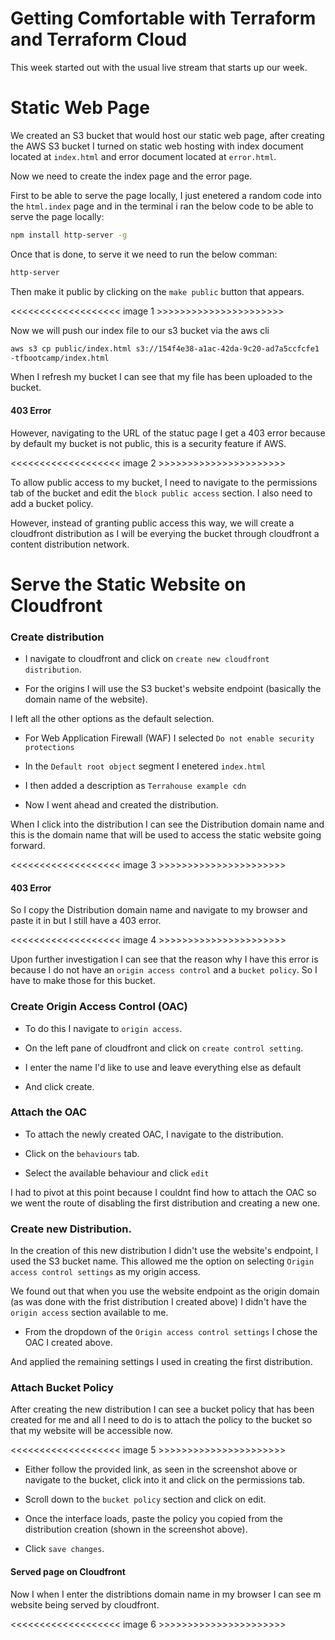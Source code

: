 # Getting Comfortable with Terraform and Terraform Cloud

This week started out with the usual live stream that starts up our week.

# Static Web Page

We created an S3 bucket that would host our static web page, after creating the AWS S3 bucket I turned on static web hosting with index document located at `index.html` and error document located at `error.html`.

Now we need to create the index page and the error page.

First to be able to serve the page locally, I just enetered a random code into the `html.index` page and in the terminal i ran the below code to be able to serve the page locally:

```sh
npm install http-server -g
```

Once that is done, to serve it we need to run the below comman:

```sh
http-server
```

Then make it public by clicking on the `make public` button that appears.

<<<<<<<<<<<<<<<<<<< image 1 >>>>>>>>>>>>>>>>>>>>>>

Now we will push our index file to our s3 bucket via the aws cli

```sh
aws s3 cp public/index.html s3://154f4e38-a1ac-42da-9c20-ad7a5ccfcfe1
-tfbootcamp/index.html
```

When I refresh my bucket I can see that my file has been uploaded to the bucket.

#### 403 Error

However, navigating to the URL of the statuc page I get a 403 error because by default my bucket is not public, this is a security feature if AWS.

<<<<<<<<<<<<<<<<<<< image 2 >>>>>>>>>>>>>>>>>>>>>>

To allow public access to my bucket, I need to navigate to the permissions tab of the bucket and edit the `block public access` section. I also need to add a bucket policy.

However, instead of granting public access this way, we will create a cloudfront distribution as I will be everying the bucket through cloudfront a content distribution network.

# Serve the Static Website on Cloudfront

### Create distribution

- I navigate to cloudfront and click on `create new cloudfront distribution`.

- For the origins I will use the S3 bucket's website endpoint (basically the domain name of the website).

I left all the other options as the default selection.

- For Web Application Firewall (WAF) I selected `Do not enable security protections`

- In the `Default root object` segment I enetered `index.html`

- I then added a description as `Terrahouse example cdn`

- Now I went ahead and created the distribution.

When I click into the distribution I can see the Distribution domain name and this is the domain name that will be used to access the static website going forward.

<<<<<<<<<<<<<<<<<<< image 3 >>>>>>>>>>>>>>>>>>>>>>

#### 403 Error

So I copy the Distribution domain name and navigate to my browser and paste it in but I still have a 403 error.

<<<<<<<<<<<<<<<<<<< image 4 >>>>>>>>>>>>>>>>>>>>>>

Upon further investigation I can see that the reason why I have this error is because I do not have an `origin access control` and a `bucket policy`. So I have to make those for this bucket.

### Create Origin Access Control (OAC)

- To do this I navigate to `origin access`.

- On the left pane of cloudfront and click on `create control setting`. 

- I enter the name I'd like to use and leave everything else as default 

- And click create.

### Attach the OAC

- To attach the newly created OAC, I navigate to the distribution.

- Click on the `behaviours` tab.

- Select the available behaviour and click `edit`

I had to pivot at this point because I couldnt find how to attach the OAC so we went the route of disabling the first distribution and creating a new one.

### Create new Distribution.

In the creation of this new distribution I didn't use the website's endpoint, I used the S3 bucket name. This allowed me the option on selecting `Origin access control settings` as my origin access.

We found out that when you use the website endpoint as the origin domain (as was done with the frist distribution I created above) I didn't have the `origin access` section available to me.

- From the dropdown of the `Origin access control settings` I chose the OAC I created above.

And applied the remaining settings I used in creating the first distribution.

### Attach Bucket Policy

After creating the new distribution I can see a bucket policy that has been created for me and all I need to do is to attach the policy to the bucket so that my website will be accessible now.

<<<<<<<<<<<<<<<<<<< image 5 >>>>>>>>>>>>>>>>>>>>>>

- Either follow the provided link, as seen in the screenshot above or navigate to the bucket, click into it and click on the permissions tab.

- Scroll down to the `bucket policy` section and click on edit.

- Once the interface loads, paste the policy you copied from the distribution creation (shown in the screenshot above).

- Click `save changes`.

#### Served page on Cloudfront

Now I when I enter the distribtions domain name in my browser I can see m website being served by cloudfront.

<<<<<<<<<<<<<<<<<<< image 6 >>>>>>>>>>>>>>>>>>>>>>